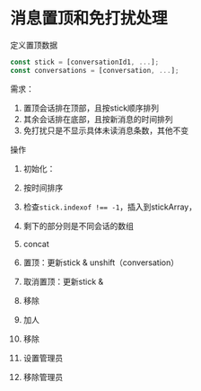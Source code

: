 # 消息置顶和免打扰处理

定义置顶数据
```js
const stick = [conversationId1, ...];
const conversations = [conversation, ...];
```
需求：
1. 置顶会话排在顶部，且按stick顺序排列
2. 其余会话排在底部，且按新消息的时间排列
3. 免打扰只是不显示具体未读消息条数，其他不变

操作
1. 初始化：
  1. 按时间排序
  2. 检查`stick.indexof !== -1`，插入到stickArray，
  3. 剩下的部分则是不同会话的数组
  4. concat
2. 置顶：更新stick & unshift（conversation）
3. 取消置顶：更新stick & 
4. 移除


1. 加人
2. 移除
3. 设置管理员
4. 移除管理员